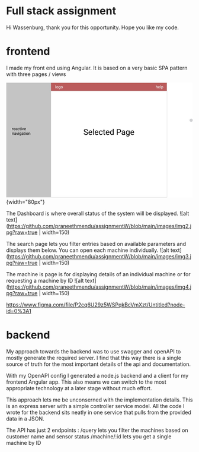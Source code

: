 # Full stack assignment

Hi Wassenburg, thank you for this opportunity. Hope you like my code.

# frontend
I made my front end using Angular. It is based on a very basic SPA pattern with three pages / views

![alt text](https://github.com/praneethmendu/assignmentW/blob/main/images/img1.jpg?raw=true){width="80px"}

The Dashboard is where overall status of the system will be displayed. 
![alt text](https://github.com/praneethmendu/assignmentW/blob/main/images/img2.jpg?raw=true | width=150)

The search page lets you filter entries based on available parameters and displays them below. You can open each machine individually.
![alt text](https://github.com/praneethmendu/assignmentW/blob/main/images/img3.jpg?raw=true | width=150)

The machine is page is for displaying details of an individual machine or for requesting a machine by ID
![alt text](https://github.com/praneethmendu/assignmentW/blob/main/images/img4.jpg?raw=true | width=150)

https://www.figma.com/file/P2cq6U29z5WSPqkBcVmXzt/Untitled?node-id=0%3A1

# backend

My approach towards the backend was to use swagger and openAPI to mostly generate the required server. I find that this way there is a single source of truth for the most important details of the api and documentation.

With my OpenAPI config I generated a node.js backend and a client for my frontend Angular app. This also means we can switch to the most appropriate technology at a later stage without much effort.

This approach lets me be unconserned with the implementation details. This is an express server with a simple controller service model. All the code I wrote for the backend sits neatly in one service that pulls from the provided data in a JSON.

The API has just 2 endpoints :
/query lets you filter the machines based on customer name and sensor status 
/machine/:id lets you get a single machine by ID
